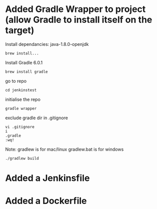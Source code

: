 
# Added Gradle Wrapper to project (allow Gradle to install itself on the target)

  Install dependancies: java-1.8.0-openjdk
  
    brew install...

  Install Gradle 6.0.1
  
    brew install gradle

  go to repo
  
    cd jenkinstest

  initialise the repo

    gradle wrapper

  exclude gradle dir in .gitignore
  
    vi .gitignore
    i
    .gradle
    :wq!
  
  Note: gradlew is for mac/linux         gradlew.bat is for windows
  
    ./gradlew build
  
  
# Added a Jenkinsfile


# Added a Dockerfile

